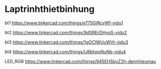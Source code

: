 # Laptrinhthietbinhung
bt1
https://www.tinkercad.com/things/eT75GIRcyWf-vidu1

bt2
https://www.tinkercad.com/things/9dSRErDHygS-vidu2

bt3
https://www.tinkercad.com/things/1gOClWUuWVt-vidu3

bt4
https://www.tinkercad.com/things/lJ6btwoNuNb-vidu4

LED_RGB
https://www.tinkercad.com/things/945EHSbyZ2h-dennhieumau

